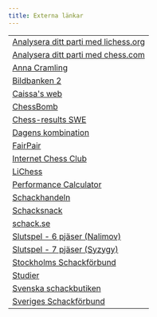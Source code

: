 ```yaml
---
title: Externa länkar
---
```


||
|-|
|[Analysera ditt parti med lichess.org](https://lichess.org/analysis)|  
|[Analysera ditt parti med chess.com](https://www.chess.com/analysis)|  
|[Anna Cramling](https://www.youtube.com/@AnnaCramling)|  
|[Bildbanken 2](https://storage.googleapis.com/bildbank2/index.html?query=Seniorschack)|  
|[Caissa's web](https://caissa.com)|  
|[ChessBomb](https://www.chess.com/events)|  
|[Chess-results SWE](https://chess-results.com/fed.aspx?lan=6&fed=SWE)|  
|[Dagens kombination](https://www.shredderchess.com/online/playshredder/gdailytactics.php?mylang=en&mysize=32)|  
|[FairPair](https://christernilsson.github.io/FairPair)|  
|[Internet Chess Club](https://www.chessclub.com)|  
|[LiChess](https://lichess.org)|  
|[Performance Calculator](https://christernilsson.github.io/Seniorschack/Klubben/Medlemmar/Christer_Nilsson/Performance_Calculator/)|
|[Schackhandeln](https://www.schackhandeln.se)|  
|[Schacksnack](http://www.schacksnack.se)|  
|[schack.se](https://schack.se)|  
|[Slutspel - 6 pjäser (Nalimov)](https://www.k4it.de/index.php?topic=egtb&lang=en)|  
|[Slutspel - 7 pjäser (Syzygy)](https://syzygy-tables.info)|  
|[Stockholms Schackförbund](https://www.stockholmsschack.se)|  
|[Studier](HTM/schackstudier.htm)|  
|[Svenska schackbutiken](https://www.schackbutiken.se)|  
|[Sveriges Schackförbund](https://schack.se)|  